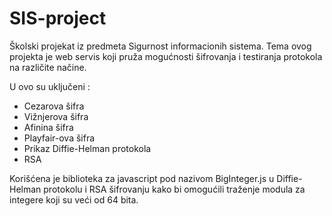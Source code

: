 
# SIS-project

 Školski projekat iz predmeta Sigurnost informacionih sistema.
 Tema ovog projekta je web servis koji pruža mogućnosti šifrovanja i testiranja protokola na različite načine.

 U ovo su uključeni : 

 - Cezarova šifra
 - Vižnjerova šifra
 - Afinina šifra
 - Playfair-ova šifra
 - Prikaz Diffie-Helman protokola
 - RSA

Korišćena je biblioteka za javascript pod nazivom BigInteger.js u Diffie-Helman protokolu i RSA šifrovanju kako bi omogućili traženje modula za integere koji su veći od 64 bita.
